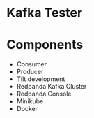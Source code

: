 # Kafka Tester

# Components

* Consumer
* Producer
* Tilt development
* Redpanda Kafka Cluster
* Redpanda Console
* Minikube
* Docker